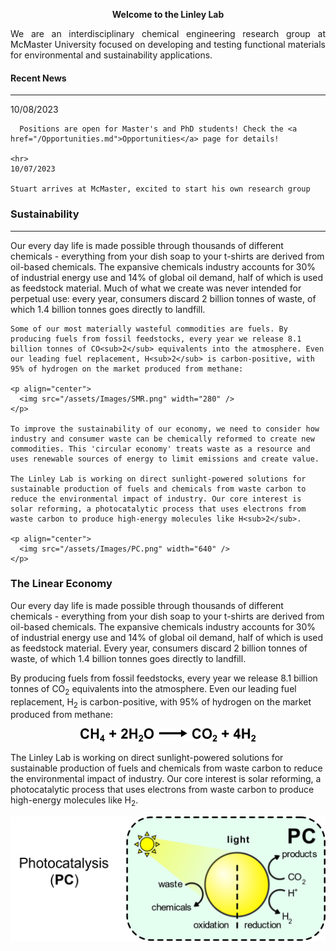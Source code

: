 <p align="center">
<b>Welcome to the Linley Lab</b>
</p>
<p align="justify">We are an interdisciplinary chemical engineering research group at McMaster University focused on developing and testing functional materials for environmental and sustainability applications.</p>

<div class="flex-container">

  <div class="flex-child magenta">
    <h4>Recent News</h4>
    <hr></hr>
    10/08/2023

      Positions are open for Master's and PhD students! Check the <a href="/Opportunities.md">Opportunities</a> page for details!

    <hr>
    10/07/2023

    Stuart arrives at McMaster, excited to start his own research group
    
  </div>
  
  <div class="flex-child green">
    <h3>Sustainability</h3>
    <hr>
    Our every day life is made possible through thousands of different chemicals - everything from your dish soap to your t-shirts are derived from oil-based chemicals. The expansive chemicals industry accounts for 30% of   industrial energy use and 14% of global oil demand, half of which is used as feedstock material. Much of what we create was never intended for perpetual use: every year, consumers discard 2 billion tonnes of waste, of which 1.4 billion tonnes goes directly to landfill.

    Some of our most materially wasteful commodities are fuels. By producing fuels from fossil feedstocks, every year we release 8.1 billion tonnes of CO<sub>2</sub> equivalents into the atmosphere. Even our leading fuel replacement, H<sub>2</sub> is carbon-positive, with 95% of hydrogen on the market produced from methane:

    <p align="center">
      <img src="/assets/Images/SMR.png" width="280" />
    </p>

    To improve the sustainability of our economy, we need to consider how industry and consumer waste can be chemically reformed to create new commodities. This 'circular economy' treats waste as a resource and uses renewable sources of energy to limit emissions and create value.

    The Linley Lab is working on direct sunlight-powered solutions for sustainable production of fuels and chemicals from waste carbon to reduce the environmental impact of industry. Our core interest is solar reforming, a photocatalytic process that uses electrons from waste carbon to produce high-energy molecules like H<sub>2</sub>.

    <p align="center">
      <img src="/assets/Images/PC.png" width="640" />
    </p>

  </div>
  
</div>


### The Linear Economy

Our every day life is made possible through thousands of different chemicals - everything from your dish soap to your t-shirts are derived from oil-based chemicals. The expansive chemicals industry accounts for 30% of industrial energy use and 14% of global oil demand, half of which is used as feedstock material. Every year, consumers discard 2 billion tonnes of waste, of which 1.4 billion tonnes goes directly to landfill.

By producing fuels from fossil feedstocks, every year we release 8.1 billion tonnes of CO<sub>2</sub> equivalents into the atmosphere. Even our leading fuel replacement, H<sub>2</sub> is carbon-positive, with 95% of hydrogen on the market produced from methane:

<p align="center">
  <img src="/assets/Images/SMR.png" width="280" />
</p>

The Linley Lab is working on direct sunlight-powered solutions for sustainable production of fuels and chemicals from waste carbon to reduce the environmental impact of industry. Our core interest is solar reforming, a photocatalytic process that uses electrons from waste carbon to produce high-energy molecules like H<sub>2</sub>.

<p align="center">
  <img src="/assets/Images/PC.png" width="640" />
</p>
